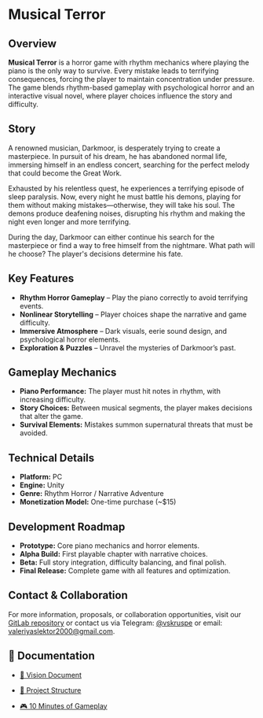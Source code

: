 # Musical Terror

## Overview
**Musical Terror** is a horror game with rhythm mechanics where playing the piano is the only way to survive. Every mistake leads to terrifying consequences, forcing the player to maintain concentration under pressure. The game blends rhythm-based gameplay with psychological horror and an interactive visual novel, where player choices influence the story and difficulty.

## Story
A renowned musician, Darkmoor, is desperately trying to create a masterpiece. In pursuit of his dream, he has abandoned normal life, immersing himself in an endless concert, searching for the perfect melody that could become the Great Work.

Exhausted by his relentless quest, he experiences a terrifying episode of sleep paralysis. Now, every night he must battle his demons, playing for them without making mistakes—otherwise, they will take his soul. The demons produce deafening noises, disrupting his rhythm and making the night even longer and more terrifying.

During the day, Darkmoor can either continue his search for the masterpiece or find a way to free himself from the nightmare. What path will he choose? The player's decisions determine his fate.

## Key Features
- **Rhythm Horror Gameplay** – Play the piano correctly to avoid terrifying events.
- **Nonlinear Storytelling** – Player choices shape the narrative and game difficulty.
- **Immersive Atmosphere** – Dark visuals, eerie sound design, and psychological horror elements.
- **Exploration & Puzzles** – Unravel the mysteries of Darkmoor’s past.

## Gameplay Mechanics
- **Piano Performance:** The player must hit notes in rhythm, with increasing difficulty.
- **Story Choices:** Between musical segments, the player makes decisions that alter the game.
- **Survival Elements:** Mistakes summon supernatural threats that must be avoided.

## Technical Details
- **Platform:** PC
- **Engine:** Unity
- **Genre:** Rhythm Horror / Narrative Adventure
- **Monetization Model:** One-time purchase (~$15)

## Development Roadmap
- **Prototype:** Core piano mechanics and horror elements.
- **Alpha Build:** First playable chapter with narrative choices.
- **Beta:** Full story integration, difficulty balancing, and final polish.
- **Final Release:** Complete game with all features and optimization.

## Contact & Collaboration
For more information, proposals, or collaboration opportunities, visit our [GitLab repository](#) or contact us via Telegram: [@vskruspe](https://t.me/vskruspe) or email: [valeriyaslektor2000@gmail.com](mailto:valeriyaslektor2000@gmail.com).

## 📖 Documentation

- [📝 Vision Document](docs/vision-document.md)

- [📖 Project Structure](docs/project-structure.md)

- [🎮 10 Minutes of Gameplay](docs/gameplay-ten-minutes.md)

